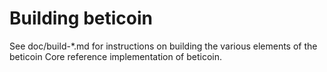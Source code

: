 Building beticoin
================

See doc/build-*.md for instructions on building the various
elements of the beticoin Core reference implementation of beticoin.
